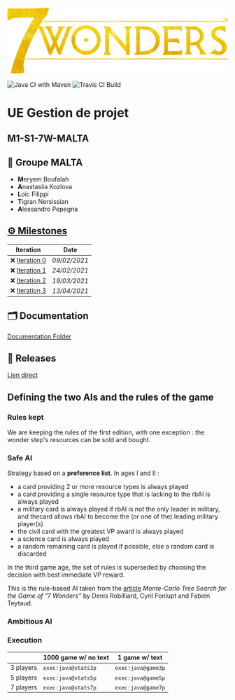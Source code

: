 ![](Documentation/Images/7w_logo.png)

![Java CI with Maven](https://github.com/uca-m1informatique-softeng/s2-gestiondeprojet-malta/workflows/Java%20CI%20with%20Maven/badge.svg?branch=main)
![Travis CI Build](https://travis-ci.com/uca-m1informatique-softeng/s2-gestiondeprojet-malta.svg?token=mTMP6VBRTyXP9sP8TWt7&branch=main)
# UE Gestion de projet
## M1-S1-7W-MALTA

## 🏫 Groupe MALTA

- **M**eryem Boufalah
- **A**nastasiia Kozlova
- **L**oïc Filippi
- **T**igran Nersissian
- **A**lessandro Pepegna


## [⚙️ Milestones](https://github.com/uca-m1informatique-softeng/s2-gestiondeprojet-malta/milestones)

| Iteration | Date |
| --- | --- |
| ❌ [Iteration 0](https://github.com/uca-m1informatique-softeng/s2-gestiondeprojet-malta/milestone/1) | *09/02/2021* | 
| ❌ [Iteration 1](https://github.com/uca-m1informatique-softeng/s2-gestiondeprojet-malta/milestone/3)| *24/02/2021* |
| ❌ [Iteration 2](https://github.com/uca-m1informatique-softeng/s2-gestiondeprojet-malta/milestone/2)| *19/03/2021* |
| ❌ [Iteration 3](https://github.com/uca-m1informatique-softeng/s2-gestiondeprojet-malta/milestone/4)| *13/04/2021* |

## 🗂 Documentation
[Documentation Folder](https://github.com/uca-m1informatique-softeng/s2-gestiondeprojet-malta/tree/main/Documentation)

## 🚀 Releases
[Lien direct](https://github.com/uca-m1informatique-softeng/s2-gestiondeprojet-malta/releases)

## Defining the two AIs and the rules of the game

### Rules kept

We are keeping the rules of the first edition, with one exception : the wonder step's resources can be sold and bought.

### Safe AI

Strategy based on a **preference list**.
In ages I and II :

- a card providing 2 or more resource types is always played
- a card providing a single resource type that is lacking to the rbAI is always played
- a military card is always played if rbAI is not the only leader in military, and thecard allows rbAI to become the (or one of the) leading military player(s)
- the civil card with the greatest VP award is always played
- a science card is always played
- a random remaining card is played if possible, else a random card is discarded

In the third game age, the set of rules is superseded by choosing the decision with best immediate VP reward.

This is the rule-based AI taken from the [article](https://hal.inria.fr/hal-01406496/document) *Monte-Carlo Tree Search for the Game of ”7 Wonders”* by Denis Robilliard, Cyril Fonlupt and Fabien Teytaud.

### Ambitious AI

### Execution

&nbsp;    | 1000 game w/ no text | 1 game w/ text
--------- | ---------------------------------- | ------------------------------
3 players |       `exec:java@stats3p`          |        `exec:java@game3p`
5 players |       `exec:java@stats5p`          |        `exec:java@game5p`
7 players |       `exec:java@stats7p`          |        `exec:java@game7p`
